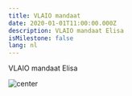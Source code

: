 ```yaml
---
title: VLAIO mandaat
date: 2020-01-01T11:00:00.000Z
description: VLAIO mandaat Elisa
isMilestone: false
lang: nl
---
```

VLAIO mandaat Elisa

![center]()